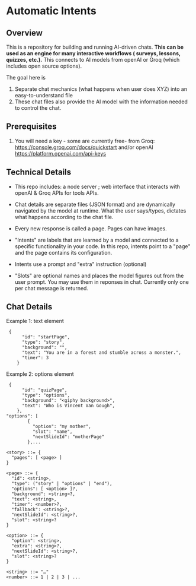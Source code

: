 # Automatic Intents

## Overview

This is a repository for building and running AI-driven chats.  __This can be used as an engine for many interactive workflows ( surveys, lessons, quizzes, etc.).__
This connects to AI models from openAI or Groq (which includes open source options). 

The goal here is 
1. Separate chat mechanics (what happens when user does XYZ) into an easy-to-understand file 
2. These chat files also provide the AI model with the information needed to control the chat.

## Prerequisites

1. You will need a key  - some are currently free-  from Groq: https://console.groq.com/docs/quickstart and/or openAI https://platform.openai.com/api-keys

## Technical Details 

- This repo includes: a node server ; web interface that interacts with openAI & Groq APIs for tools APIs.

- Chat details are separate files (JSON format) and are dynamically navigated by the model at runtime. What the user says/types, dictates what happens according to the chat file. 

- Every new response is called a page. Pages can have images. 

- "Intents" are labels that are learned by a model and connected to a specific functionality in your code.  In this repo, intents point to a "page" and the page contains its configuration.

- Intents use a prompt and "extra" instruction (optional)

- "Slots" are optional names and places  the model figures out from the user prompt.  You may use them in reponses in chat. Currently only one per chat message is returned.


## Chat Details

Example 1: text element
```
 {
      "id": "startPage",
      "type": "story",
      "background": "",
      "text": "You are in a forest and stumble across a monster.",
      "timer": 3
    }
```
Example 2: options element
```
 {
      "id": "quizPage",
      "type": "options",
      "background": "<giphy background>",
      "text": "Who is Vincent Van Gough",
    },
"options": [
        {
          "option": "my mother",
          "slot": "name",
          "nextSlideId": "motherPage"
        },...
```
```
<story> ::= {
  "pages": [ <page> ] 
}

<page> ::= {
  "id": <string>,
  "type": ("story" | "options" | "end"), 
  "options": [ <option> ]?, 
  "background": <string>?,  
  "text": <string>,
  "timer": <number>?, 
  "fallback": <string>?, 
  "nextSlideId": <string>?,
  "slot": <string>? 
}

<option> ::= {
  "option": <string>,
  "extra": <string>?,  
  "nextSlideId": <string>?, 
  "slot": <string>?  
}

<string> ::= "…"  
<number> ::= 1 | 2 | 3 | ... 
```

